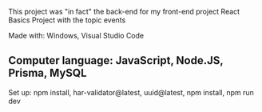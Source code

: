 This project was "in fact" the back-end for my front-end project React Basics Project with the topic events


Made with: Windows, Visual Studio Code

Computer language: JavaScript, Node.JS, Prisma, MySQL
-----------------------

Set up: npm install, har-validator@latest, uuid@latest, npm install, npm run dev